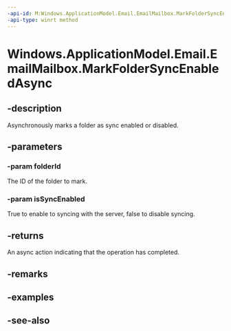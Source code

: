 ----api-id: M:Windows.ApplicationModel.Email.EmailMailbox.MarkFolderSyncEnabledAsync(System.String,System.Boolean)
-api-type: winrt method
---<!-- Method syntaxpublic Windows.Foundation.IAsyncAction MarkFolderSyncEnabledAsync(System.String folderId, System.Boolean isSyncEnabled)--># Windows.ApplicationModel.Email.EmailMailbox.MarkFolderSyncEnabledAsync## -descriptionAsynchronously marks a folder as sync enabled or disabled.## -parameters### -param folderIdThe ID of the folder to mark.### -param isSyncEnabledTrue to enable to syncing with the server, false to disable syncing.## -returnsAn async action indicating that the operation has completed.## -remarks## -examples## -see-also